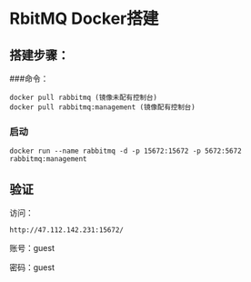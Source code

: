 # RbitMQ Docker搭建

## 搭建步骤：

###命令：

	docker pull rabbitmq (镜像未配有控制台)
	docker pull rabbitmq:management (镜像配有控制台)


### 启动

	docker run --name rabbitmq -d -p 15672:15672 -p 5672:5672 rabbitmq:management

## 验证

访问：

	http://47.112.142.231:15672/

账号：guest

密码：guest